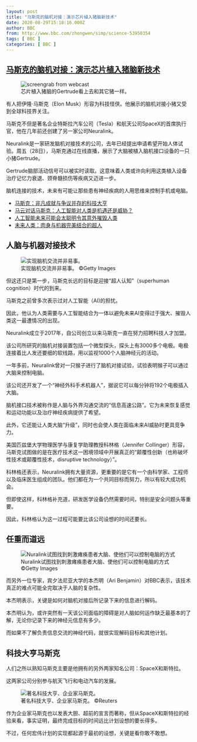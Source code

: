 ```yaml
---
layout: post
title: "马斯克的脑机对接：演示芯片植入猪脑新技术"
date: 2020-08-29T15:18:16.000Z
author: BBC
from: http://www.bbc.com/zhongwen/simp/science-53950354
tags: [ BBC ]
categories: [ BBC ]
---
```

<!--1598714296000-->
[马斯克的脑机对接：演示芯片植入猪脑新技术](http://www.bbc.com/zhongwen/simp/science-53950354)
------

<div>
<figure><img alt="screengrab from webcast" src="https://ichef.bbci.co.uk/news/600/cpsprodpb/CF7D/production/_114171135_dd674ff9-3af6-4b22-93f2-433d7ee398cb.jpg" referrerpolicy="no-referrer"><br><figcaption>芯片植入猪脑的Gertrude看上去和其它猪一样。</figcaption></figure><p class="story-body__introduction">有人把伊隆·马斯克（Elon Musk）形容为科技怪侠。他展示的脑机对接小猪又受到全球科技界关注。</p><p>马斯克不但是著名企业特斯拉汽车公司（Tesla）和航天公司SpaceX的首席执行官，他在几年前还创建了另一家公司Neuralink。</p><p>Neuralink是一家研发脑机对接技术的公司，去年已经提出申请希望开始人体试验。周五（28日），马斯克通过在线直播，展示了大脑被植入脑机接口设备的一只小猪Gertrude。</p><p>Gertrude脑部活动信号可以被实时读取。这意味着人类或许向利用这类植入设备治疗记忆力衰退、颈脊髓损伤等疾病又迈进一步。</p><p>脑机连接的技术，未来有可能让那些患有神经疾病的人用思维来控制手机或电脑。</p><ul class="story-body__unordered-list"><li class="story-body__list-item"><a href="https://www.bbc.com/zhongwen/simp/business-45573131" class="story-body__link">马斯克：非凡成就与争议并存的科技大亨</a></li><li class="story-body__list-item"><a href="https://www.bbc.com/zhongwen/simp/science-49520345" class="story-body__link">马云对话马斯克：人工智能对人类是机遇还是威胁？</a></li><li class="story-body__list-item"><a href="https://www.bbc.com/zhongwen/simp/science-50234581" class="story-body__link">人工智能未来可能会太聪明令其意外摧毁人类</a></li><li class="story-body__list-item"><a href="https://www.bbc.com/zhongwen/simp/science-43292307" class="story-body__link">未来人类：肉身与机器完美结合的超人</a></li></ul><h2 class="story-body__crosshead">人脑与机器对接技术</h2><figure><img alt="实现脑机交流并非易事。" src="https://ichef.bbci.co.uk/news/600/cpsprodpb/10F82/production/_114160596_whatsubject.jpg" referrerpolicy="no-referrer"><br><figcaption>实现脑机交流并非易事。 ©Getty Images</figcaption></figure><p>但这还只是第一步，马斯克长远的目标是迎接“超人认知”（superhuman cognition）时代的到来。</p><p>马斯克之前曾多次表示过对人工智能（AI)的担忧。</p><p>因此，他认为人类需要与人工智能结合为一体以避免未来AI变得过于强大、摧毁人类这一最遭情况的出现。</p><p>Neuralink成立于2017年，自公司创立以来马斯克一直在努力招聘科技人才加盟。</p><p>该公司所研究的脑机对接装置包括一个微型探头，探头上有3000多个电极。电极连接着比人发还要细的软线路，用以监视1000个人脑神经元的活动。</p><p>一年多前，Neuralink曾对一只猴子进行了脑机对接试验，试验表明猴子可以通过大脑来控制电脑。</p><p>该公司还开发了一个“神经外科手术机器人”，据说它可以每分钟将192个电极插入大脑。</p><p>脑机接口技术被称作是人脑与外界沟通交流的“信息高速公路”。它为未来恢复感觉和运动功能以及治疗神经疾病提供了希望。</p><p>此外，它还能让人类大脑“升级”，同时也会使人类在面临未来AI威胁时更具竞争力。</p><p>美国匹兹堡大学物理医学与康复学助理教授科林格（Jennifer Collinger）形容，马斯克试图做的是在医疗技术这一困境领域中开展真正的“颠覆性创新（也称破坏性技术或颠覆性技术，disruptive technology）”。</p><p>科林格还表示，Neuralink拥有大量资源，更重要的是它有一个由科学家、工程师以及临床医生组成的团队。他们都在为一个共同目标而努力，所以有较大成功机会。</p><p>但即使这样，科林格补充道，研发医学设备仍然需要时间，特别是安全问题头等重要。</p><p>因此，科林格认为这一过程可能要比该公司设想的时间还要长。</p><h2 class="story-body__crosshead">任重而道远</h2><figure><img alt="Nuralink试图找到刺激瘫痪患者大脑、使他们可以控制电脑的方式" src="https://ichef.bbci.co.uk/news/600/cpsprodpb/025E/production/_114160600_842f4a4c-fd10-4fe4-bdb2-498fbbe36529.jpg" referrerpolicy="no-referrer"><br><figcaption>Nuralink试图找到刺激瘫痪患者大脑、使他们可以控制电脑的方式 ©Getty Images</figcaption></figure><p>而另外一位专家，宾夕法尼亚大学的本杰明（Ari Benjamin）对BBC表示，该技术真正的难点可能全完取决于人脑的复杂性。</p><p>本杰明表示，关键是如何对脑机对接后所记录下来的信息进行解码。</p><p>本杰明认为，或许突然有一天该公司面临的障碍是对人脑如何运作缺乏最基本的了解，无论你记录下来的神经元信息有多少。</p><p>而如果不了解负责信息交流的神经代码，就很实现解码目标和其他计划。</p><h2 class="story-body__crosshead">科技大亨马斯克</h2><p>人们之所以熟知马斯克主要是他拥有的另外两家知名公司：SpaceX和斯特拉。</p><p>这两家公司分别参与航天飞行和电动汽车的发展。</p><figure><img alt="著名科技大亨、企业家马斯克。" src="https://ichef.bbci.co.uk/news/600/cpsprodpb/E872/production/_114160595_whatsubject.jpg" referrerpolicy="no-referrer"><br><figcaption>著名科技大亨、企业家马斯克。 ©Reuters</figcaption></figure><p>作为企业家马斯克也以发表大胆、超前的宣言而著称，但从SpaceX和斯特拉的经验来看，事实证明，最终完成目标的时间远比计划设想的要长得多。</p><p>不过，任何宏伟计划的实现都起源于最初的设想，关键是看你敢不敢想。</p>
</div>
